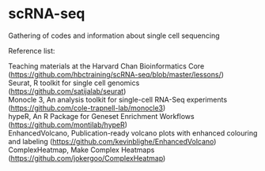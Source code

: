 # scRNA-seq
Gathering of codes and information about single cell sequencing


Reference list:

Teaching materials at the Harvard Chan Bioinformatics Core (https://github.com/hbctraining/scRNA-seq/blob/master/lessons/) </br>
Seurat, R toolkit for single cell genomics (https://github.com/satijalab/seurat) </br>
Monocle 3, An analysis toolkit for single-cell RNA-Seq experiments (https://github.com/cole-trapnell-lab/monocle3) </br>
hypeR, An R Package for Geneset Enrichment Workflows (https://github.com/montilab/hypeR) </br>
EnhancedVolcano, Publication-ready volcano plots with enhanced colouring and labeling (https://github.com/kevinblighe/EnhancedVolcano) </br>
ComplexHeatmap, Make Complex Heatmaps (https://github.com/jokergoo/ComplexHeatmap) </br>
